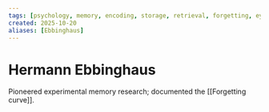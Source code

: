 ```yaml
---
tags: [psychology, memory, encoding, storage, retrieval, forgetting, eyewitness, amnesia, alzheimers, cte]
created: 2025-10-20
aliases: [Ebbinghaus]
---
```

# Hermann Ebbinghaus

Pioneered experimental memory research; documented the [[Forgetting curve]].
